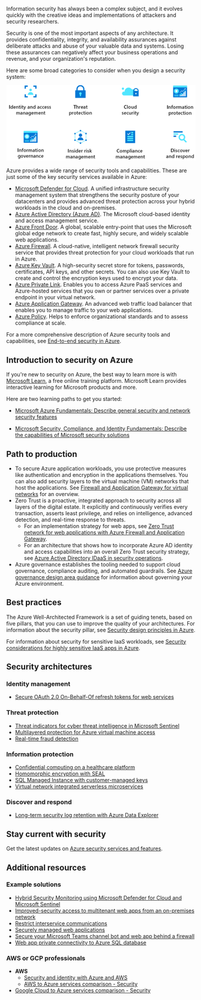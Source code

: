 Information security has always been a complex subject, and it evolves quickly with the creative ideas and implementations of attackers and security researchers.  

Security is one of the most important aspects of any architecture. It provides confidentiality, integrity, and availability assurances against deliberate attacks and abuse of your valuable data and systems. Losing these assurances can negatively affect your business operations and revenue, and your organization's reputation.

Here are some broad categories to consider when you design a security system: 

![Image that shows categories to consider when you design a security system.](images/security-overview.png) 

Azure provides a wide range of security tools and capabilities. These are just some of the key security services available in Azure:
- [Microsoft Defender for Cloud](https://azure.microsoft.com/services/defender-for-cloud/). A unified infrastructure security management system that strengthens the security posture of your datacenters and provides advanced threat protection across your hybrid workloads in the cloud and on-premises.
- [Azure Active Directory (Azure AD)](https://azure.microsoft.com/services/active-directory). The Microsoft cloud-based identity and access management service.  
- [Azure Front Door](https://azure.microsoft.com/services/frontdoor). A global, scalable entry-point that uses the Microsoft global edge network to create fast, highly secure, and widely scalable web applications.
- [Azure Firewall](https://azure.microsoft.com/services/azure-firewall). A cloud-native, intelligent network firewall security service that provides threat protection for your cloud workloads that run in Azure.
- [Azure Key Vault](https://azure.microsoft.com/services/key-vault/). A high-security secret store for tokens, passwords, certificates, API keys, and other secrets. You can also use Key Vault to create and control the encryption keys used to encrypt your data.
- [Azure Private Link](https://azure.microsoft.com/services/private-link). Enables you to access Azure PaaS services and Azure-hosted services that you own or partner services over a private endpoint in your virtual network. 
- [Azure Application Gateway](https://azure.microsoft.com/services/application-gateway). An advanced web traffic load balancer that enables you to manage traffic to your web applications. 
- [Azure Policy](https://azure.microsoft.com/services/azure-policy). Helps to enforce organizational standards and to assess compliance at scale. 

For a more comprehensive description of Azure security tools and capabilities, see [End-to-end security in Azure](/azure/security/fundamentals/end-to-end).

## Introduction to security on Azure
If you're new to security on Azure, the best way to learn more is with [Microsoft Learn](https://docs.microsoft.com/learn/?WT.mc_id=learnaka), a free online training platform. Microsoft Learn provides interactive learning for Microsoft products and more.

Here are two learning paths to get you started:

- [Microsoft Azure Fundamentals: Describe general security and network security features](/learn/paths/az-900-describe-general-security-network-security-features)

- [Microsoft Security, Compliance, and Identity Fundamentals: Describe the capabilities of Microsoft security solutions](/learn/paths/describe-capabilities-of-microsoft-security-solutions)

## Path to production
- To secure Azure application workloads, you use protective measures like authentication and encryption in the applications themselves. You can also add security layers to the virtual machine (VM) networks that host the applications. See [Firewall and Application Gateway for virtual networks](/azure/architecture/example-scenario/gateway/firewall-application-gateway) for an overview.
- Zero Trust is a proactive, integrated approach to security across all layers of the digital estate. It explicitly and continuously verifies every transaction, asserts least privilege, and relies on intelligence, advanced detection, and real-time response to threats.
   - For an implementation strategy for web apps, see [Zero Trust network for web applications with Azure Firewall and Application Gateway](/azure/architecture/example-scenario/gateway/application-gateway-before-azure-firewall). 
   - For an architecture that shows how to incorporate Azure AD identity and access capabilities into an overall Zero Trust security strategy, see [Azure Active Directory IDaaS in security operations](/azure/architecture/example-scenario/aadsec/azure-ad-security).
- Azure governance establishes the tooling needed to support cloud governance, compliance auditing, and automated guardrails. See [Azure governance design area guidance](/azure/cloud-adoption-framework/ready/landing-zone/design-area/governance?toc=https:%2f%2fdocs.microsoft.com%architecture%2ftoc.json&bc=https:%2f%2fdocs.microsoft.com%azure%2farchitecture%2fbread%2ftoc.json) for information about governing your Azure environment. 

## Best practices
The Azure Well-Architected Framework is a set of guiding tenets, based on five pillars, that you can use to improve the quality of your architectures. For information about the security pillar, see [Security design principles in Azure](/azure/architecture/framework/security/security-principles).
 
For information about security for sensitive IaaS workloads, see [Security considerations for highly sensitive IaaS apps in Azure](/azure/architecture/reference-architectures/n-tier/high-security-iaas).

## Security architectures
 
### Identity management
- [Secure OAuth 2.0 On-Behalf-Of refresh tokens for web services](/azure/architecture/example-scenario/secrets/secure-refresh-tokens)
### Threat protection 
- [Threat indicators for cyber threat intelligence in Microsoft Sentinel](/azure/architecture/example-scenario/data/sentinel-threat-intelligence)
- [Multilayered protection for Azure virtual machine access](/azure/architecture/solution-ideas/articles/multilayered-protection-azure-vm)
- [Real-time fraud detection](/azure/architecture/example-scenario/data/fraud-detection)

### Information protection
- [Confidential computing on a healthcare platform](/azure/architecture/example-scenario/confidential/healthcare-inference)
- [Homomorphic encryption with SEAL](/azure/architecture/solution-ideas/articles/homomorphic-encryption-seal)
- [SQL Managed Instance with customer-managed keys](/azure/architecture/example-scenario/data/sql-managed-instance-cmk)
- [Virtual network integrated serverless microservices](/azure/architecture/example-scenario/integrated-multiservices/virtual-network-integration)

### Discover and respond
- [Long-term security log retention with Azure Data Explorer](/azure/architecture/example-scenario/security/security-log-retention-azure-data-explorer)

## Stay current with security 
Get the latest updates on [Azure security services and features](https://azure.microsoft.com/updates/?category=security).

## Additional resources

### Example solutions 

- [Hybrid Security Monitoring using Microsoft Defender for Cloud and Microsoft Sentinel](/azure/architecture/hybrid/hybrid-security-monitoring)
- [Improved-security access to multitenant web apps from an on-premises network](/azure/architecture/example-scenario/security/access-multitenant-web-app-from-on-premises)
- [Restrict interservice communications](/azure/architecture/example-scenario/service-to-service/restrict-communications)
- [Securely managed web applications](/azure/architecture/example-scenario/apps/fully-managed-secure-apps)
- [Secure your Microsoft Teams channel bot and web app behind a firewall](/azure/architecture/example-scenario/teams/securing-bot-teams-channel)
- [Web app private connectivity to Azure SQL database](/azure/architecture/example-scenario/private-web-app/private-web-app)

### AWS or GCP professionals

- **AWS**
   - [Security and identity with Azure and AWS](/azure/architecture/aws-professional/security-identity)
   - [AWS to Azure services comparison - Security](/azure/architecture/aws-professional/services#security-identity-and-access)
- [Google Cloud to Azure services comparison - Security](/azure/architecture/gcp-professional/services#security-and-identity)